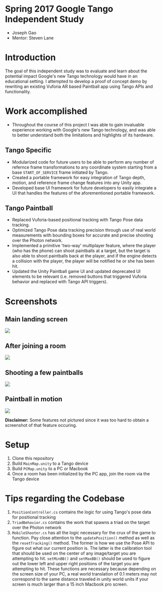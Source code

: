 # Spring 2017 Google Tango Independent Study

* Joseph Gao
* Mentor: Steven Lane

# Introduction

The goal of this independent study was to evaluate and learn about the potential impact Google's new Tango technology would have in an educational setting. I attempted to develop a proof of concept demo by rewriting an existing Vuforia AR based Paintball app using Tango APIs and functionality. 




# Work accomplished 

- Throughout the course of this project I was able to gain invaluable experience working with Google's new Tango technology, and was able to better understand both the limitations and highlights of its hardware. 

## Tango Specific
- Modularized code for future users to be able to perform any number of refernce frame transformations to any coordinate system starting from a base `START_OF_SERVICE` frame initiated by Tango.
- Created a portable framework for easy integration of Tango depth, motion, and reference frame change features into any Unity app.
- Developed base UI framework for future developers to easily integrate a UI that handles the features of the aforementioned portable framework.

## Tango Paintball
- Replaced Vuforia-based positional tracking with Tango Pose data tracking.
- Optimized Tango Pose data tracking precision through use of real world measurements with bounding boxes for accurate and precise shooting over the Photon network.
- Implemented a primitive 'two-way' multiplayer feature, where the player (who has the phone) can shoot paintballs at a target, but the target is also able to shoot paintballs back at the player, and if the engine detects a collision with the player, the player will be notified he or she has been hit.
- Updated the Unity Paintball game UI and updated deprecated UI elements to be relevant (i.e. removed buttons that triggered Vuforia behavior and replaced with Tango API triggers).


# Screenshots

## Main landing screen
![](./ss2.png)

## After joining a room
![](./ss3.png)

## Shooting a few paintballs
![](./ss4.png)

## Paintball in motion
![](./ss5.png)

**Disclaimer:** Some features not pictured since it was too hard to obtain a screenshot of that feature occuring.

# Setup

1. Clone this repository
2. Build `MainMap.unity` to a Tango device
3. Build `PCMap.unity` to a PC or Macbook
4. Once a room has been initialized by the PC app, join the room via the Tango device

# Tips regarding the Codebase

1. `PositionController.cs` contains the logic for using Tango's pose data for positional tracking
2. `TriadBehavior.cs` contains the work that spawns a triad on the target over the Photon network
3. `MobileShooter.cs` has all the logic necessary for the crux of the game to function. Pay close attention to the `updatePosition()` method as well as the `resetTracking()` method. The former is how we use the Pose API to figure out what our current position is. The latter is the calibration tool that should be used on the center of any image/target you are attempting to hit. `setMinBB()` and `setMaxBB()` should be used to figure out the lower left and upper right positions of the target you are attempting to hit. These functions are necessary because depending on the screen size of your PC, a real world translation of 0.1 meters may not correspond to the same distance traveled in unity world units if your screen is much larger than a 15 inch Macbook pro screen. 